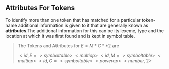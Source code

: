 ## Attributes For Tokens

To identify more than one token that has matched for a particular token-name additional information is given to it that are generally known as **attributes**.The additional information for this can be its lexeme, type and the location at which it was first found and is kept in symbol table.

>The Tokens and Attributes for $E = M * C ** 2$ are
>
>$<id,E=>symbol table>$
>$<multiop>$
>$<id,M=> symbol table>$
>$<multiop>$
>$<id,C=>symbol table>$
>$<power op>$
>$<number,2>$
>

